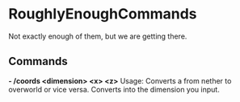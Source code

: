 # RoughlyEnoughCommands
Not exactly enough of them, but we are getting there.

## Commands
**- /coords \<dimension\> \<x\> \<z\>**
Usage: Converts a from nether to overworld or vice versa. Converts into the dimension you input.
